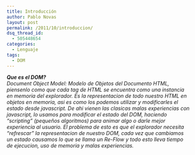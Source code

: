 ```yaml
---
title: Introducción
author: Pablo Novas
layout: post
permalink: /2011/10/introduccion/
dsq_thread_id:
  - 505448654
categories:
  - Lenguaje
tags:
  - DOM
---
```

***Que es el DOM?***  
*Document Object Model: Modelo de Objetos del Documento HTML, piensenlo como que cada tag de HTML se encuentra como una instancia en memoria del explorador. Es la representacion de todo nuestro HTML en objetos en memoria, asi es como los podemos utilizar y modificarles el estado desde javascript. De ahi vienen las clasicas malas experiencias con javascript, lo usamos para modificar el estado del DOM, haciendo &#8220;scripting&#8221; (pequeños algoritmos) para animar algo o darle mejor experiencia al usuario. El problema de esto es que el explorador necesita &#8220;refrescar&#8221; la representacion de nuestro DOM, cada vez que cambiamos un estado causamos lo que se llama un Re-Flow y todo esto lleva tiempo de ejecucion, uso de memoria y malas experiencias.*

&nbsp;